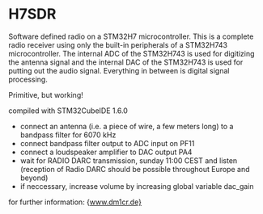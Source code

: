 # H7SDR
Software defined radio on a STM32H7 microcontroller.
This is a complete radio receiver using only the built-in peripherals of a STM32H743 microcontroller.
The internal ADC of the STM32H743 is used for digitizing the antenna signal and the internal DAC of the STM32H743 is used for putting out the audio signal.
Everything in between is digital signal processing.

Primitive, but working!

compiled with STM32CubeIDE 1.6.0

- connect an antenna (i.e. a piece of wire, a few meters long) to a bandpass filter for 6070 kHz
- connect bandpass filter output to ADC input on PF11
- connect a loudspeaker amplifier to DAC output PA4
- wait for RADIO DARC transmission, sunday 11:00 CEST and listen (reception of Radio DARC should be possible throughout Europe and beyond) 
- if neccessary, increase volume by increasing global variable dac_gain

for further information: {www.dm1cr.de}
